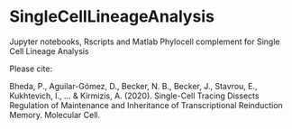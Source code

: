 # SingleCellLineageAnalysis

Jupyter notebooks, Rscripts and Matlab Phylocell complement for Single Cell Lineage Analysis

Please cite:

Bheda, P., Aguilar-Gómez, D., Becker, N. B., Becker, J., Stavrou, E., Kukhtevich, I., ... & Kirmizis, A. (2020). Single-Cell Tracing Dissects Regulation of Maintenance and Inheritance of Transcriptional Reinduction Memory. Molecular Cell.

